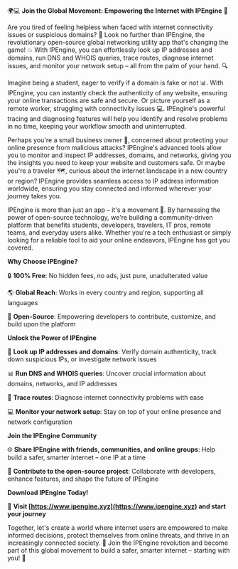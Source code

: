 🌍💻 **Join the Global Movement: Empowering the Internet with IPEngine** 🚀

Are you tired of feeling helpless when faced with internet connectivity issues or suspicious domains? 🤔 Look no further than IPEngine, the revolutionary open-source global networking utility app that's changing the game! 💥 With IPEngine, you can effortlessly look up IP addresses and domains, run DNS and WHOIS queries, trace routes, diagnose internet issues, and monitor your network setup – all from the palm of your hand. 🔍

Imagine being a student, eager to verify if a domain is fake or not 📊. With IPEngine, you can instantly check the authenticity of any website, ensuring your online transactions are safe and secure. Or picture yourself as a remote worker, struggling with connectivity issues 💻. IPEngine's powerful tracing and diagnosing features will help you identify and resolve problems in no time, keeping your workflow smooth and uninterrupted.

Perhaps you're a small business owner 🏢, concerned about protecting your online presence from malicious attacks? IPEngine's advanced tools allow you to monitor and inspect IP addresses, domains, and networks, giving you the insights you need to keep your website and customers safe. Or maybe you're a traveler 🗺️, curious about the internet landscape in a new country or region? IPEngine provides seamless access to IP address information worldwide, ensuring you stay connected and informed wherever your journey takes you.

IPEngine is more than just an app – it's a movement 🌟. By harnessing the power of open-source technology, we're building a community-driven platform that benefits students, developers, travelers, IT pros, remote teams, and everyday users alike. Whether you're a tech enthusiast or simply looking for a reliable tool to aid your online endeavors, IPEngine has got you covered.

**Why Choose IPEngine?**

🔒 **100% Free**: No hidden fees, no ads, just pure, unadulterated value

🌎 **Global Reach**: Works in every country and region, supporting all languages

💯 **Open-Source**: Empowering developers to contribute, customize, and build upon the platform

**Unlock the Power of IPEngine**

🔑 **Look up IP addresses and domains**: Verify domain authenticity, track down suspicious IPs, or investigate network issues

📊 **Run DNS and WHOIS queries**: Uncover crucial information about domains, networks, and IP addresses

🚀 **Trace routes**: Diagnose internet connectivity problems with ease

💻 **Monitor your network setup**: Stay on top of your online presence and network configuration

**Join the IPEngine Community**

🌐 **Share IPEngine with friends, communities, and online groups**: Help build a safer, smarter internet – one IP at a time

💪 **Contribute to the open-source project**: Collaborate with developers, enhance features, and shape the future of IPEngine

**Download IPEngine Today!**

🔴 **Visit [https://www.ipengine.xyz](https://www.ipengine.xyz) and start your journey**

Together, let's create a world where internet users are empowered to make informed decisions, protect themselves from online threats, and thrive in an increasingly connected society. 🌈 Join the IPEngine revolution and become part of this global movement to build a safer, smarter internet – starting with you! 🚀